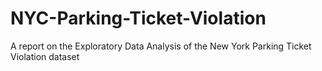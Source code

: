 # NYC-Parking-Ticket-Violation
 A report on the Exploratory Data Analysis of the New York Parking Ticket Violation dataset
